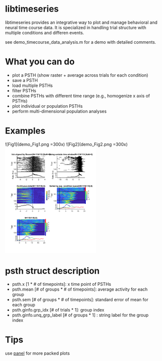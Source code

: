 # libtimeseries
libtimeseries provides an integrative way to plot and manage behavioral and neural time course data. It is specialized in handling trial structure with multiple conditions and differen events.

see demo_timecourse_data_analysis.m for a demo with detailed comments.

# What you can do

- plot a PSTH (show raster + average across trials for each condition)
- save a PSTH
- load multiple PSTHs
- filter PSTHs
- combine PSTHs with different time range (e.g., homogenize x axis of PSTHs)
- plot individual or population PSTHs
- perform multi-dimensional population analyses

# Examples

![Fig1](demo_Fig1.png =300x) ![Fig2](demo_Fig2.png =300x)
<img src=demo_Fig1.png width="300">

# psth struct description
- psth.x [1 * # of timepoints]: x time point of PSTHs
- psth.mean [# of groups * # of timepoints]: average activity for each group
- psth.sem [# of groups * # of timepoints]: standard error of mean for each group
- psth.ginfo.grp_idx [# of trials * 1]: group index
- psth.ginfo.unq_grp_label [# of groups * 1] : string label for the group index

# Tips

use [panel](https://www.mathworks.com/matlabcentral/fileexchange/20003-panel) for more packed plots

